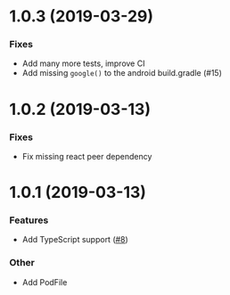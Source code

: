 # 1.0.3 (2019-03-29)

### Fixes

* Add many more tests, improve CI
* Add missing `google()` to the android build.gradle (#15)


# 1.0.2 (2019-03-13)

### Fixes

* Fix missing react peer dependency

# 1.0.1 (2019-03-13)

### Features

* Add TypeScript support ([#8](https://github.com/react-native-community/react-native-statusbar/issues/8))

### Other

* Add PodFile
